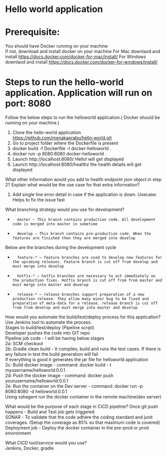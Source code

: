 # Hello world application

# Prerequisite:
You should have Docker running on your machine\
If not, download and install docker on your machine
For Mac downlaod and install
https://docs.docker.com/docker-for-mac/install/
For Windows downlaod and install
https://docs.docker.com/docker-for-windows/install/

# Steps to run the hello-world application. Application will run on port: 8080
Follow the below steps to run the helloworld application.( Docker should be running on your machine.)
1. Clone the hello-world application\
https://github.com/menakaprabu/hello-world.git
2. Go to project folder where the Dockerfile is present
3. docker build -f Dockerfile -t docker-helloworld . 
4. docker run -p 8080:8080 docker-helloworld . 
5. Launch http://localhost:8080/ Hello! will get displayed
6. Launch http://localhost:8080/healthz the health details will get displayed

What other information would you add to health endpoint json object in step 2? Explain what would be the use case for that extra information?
1. Add single line error detail in case if the application is down. Usecase: Helps to fix the issue fast

What branching strategy would you use for development?
* 		master — This branch contains production code. All development code is merged into master in sometime
* 		develop — This branch contains pre-production code. When the features are finished then they are merged into develop

Below are the branches during the development cycle
* 		feature-* — feature branches are used to develop new features for the upcoming releases. Feature branch is cut off from develop and must merge into develop
* 		hotfix-* — hotfix branches are necessary to act immediately on the production fixes. Hotfix branch is cut off from from master and must merge into master and develop
* 		release-* — release branches support preparation of a new production release. They allow many minor bug to be fixed and preparation of meta-data for a release. release branch is cut off from from develop and must merge into master and develop

How would you automate the build/test/deploy process for this application?\
Use Jenkins tool to automate the process.\
Stages to build/test/deploy (Pipeline script)\
Developer pushes the code into GIT repo\
Pipeline job code - I will be having below stages\
2a: SCM checkout\
2b: Gradle clean build - It compiles, build and runs the test cases. If there is any failure in test the build generation will fail\
If everything is good it generates the jar file for helloworld application\
2c:  Build docker image - command: docker build - t myusername/helloworld:0.0.1 . \
2d: Push the docker image - command: docker push yourusername/helloworld:0.0.1\
2e: Run the container on the Dev server - command: docker run -p 8080:8080 -d helloworld:0.0.1\
Using sshagent run the docker container in the remote machine(dev server) 

What would be the purpose of each stage in CICD pipeline?
Once git push happens  - Build and Test job gets triggered\
SONAR - To validate that the code adhere the coding standard and junit coverages. (Setup the coverage as 85% so that maximum code is covered)
Deployment job - Deploy the docker container in the pre-prod or prod environment

What CICD tool/service would you use?\
Jenkins, Docker, gradle

